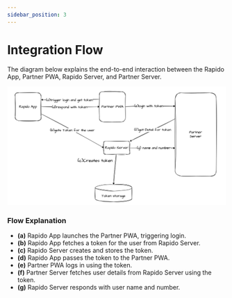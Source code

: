 ```yaml
---
sidebar_position: 3
---
```

# Integration Flow

The diagram below explains the end-to-end interaction between the Rapido App, Partner PWA, Rapido Server, and Partner Server.

![Integration Flow](/img/rapido-pwa-integration-flow.png)
### Flow Explanation

- **(a)** Rapido App launches the Partner PWA, triggering login.
- **(b)** Rapido App fetches a token for the user from Rapido Server.
- **(c)** Rapido Server creates and stores the token.
- **(d)** Rapido App passes the token to the Partner PWA.
- **(e)** Partner PWA logs in using the token.
- **(f)** Partner Server fetches user details from Rapido Server using the token.
- **(g)** Rapido Server responds with user name and number.
